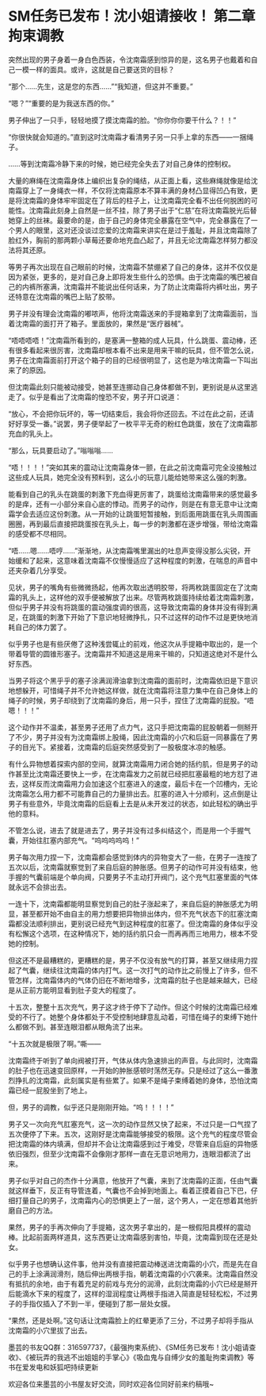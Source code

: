 # SM任务已发布！沈小姐请接收！ 第二章 拘束调教

突然出现的男子身着一身白色西装，令沈南霜感到惊异的是，这名男子也戴着和自己一模一样的面具。或许，这就是自己要送货的目标？

“那个……先生，这是您的东西……”“我知道，但这并不重要。”

“嗯？”“重要的是为我送东西的你。”

男子伸出了一只手，轻轻地摸了摸沈南霜的脸。“你你你你要干什么？！！”

“你很快就会知道的。”直到这时沈南霜才看清男子另一只手上拿的东西——一捆绳子。

……等到沈南霜冷静下来的时候，她已经完全失去了对自己身体的控制权。

大量的麻绳在沈南霜身体上编织出复杂的绳结，从正面上看，这些麻绳就像是给沈南霜穿上了一身绳衣一样，不仅将沈南霜原本不算丰满的身材凸显得凹凸有致，更是将沈南霜的身体牢牢固定在了背后的柱子上，让沈南霜完全看不出任何脱困的可能性。沈南霜此刻身上自然是一丝不挂，除了男子出于“仁慈”在将沈南霜脱光后替她穿上的丝袜。最要命的是，由于自己的身体完全暴露在空气中，完全暴露在了一个男人的眼里，这对还没谈过恋爱的沈南霜来讲实在是过于羞耻，并且沈南霜除了脸红外，胸前的那两颗小草莓还要命地充血凸起了，并且无论沈南霜怎样努力都没法将其还原。

等男子再次出现在自己眼前的时候，沈南霜不禁绷紧了自己的身体，这并不仅仅是因为紧张，更多的，是对自己身上即将发生些什么的恐惧。由于沈南霜的嘴巴被自己的内裤所塞满，沈南霜并不能说出任何话来，为了防止沈南霜将内裤吐出，男子还特意在沈南霜的嘴巴上贴了胶带。

男子并没有理会沈南霜的嘟哝声，他将沈南霜送来的手提箱拿到了沈南霜面前，当着沈南霜的面打开了箱子。里面放的，果然是“医疗器械”。

“唔唔唔唔！”沈南霜所看到的，是塞满一整箱的成人玩具，什么跳蛋、震动棒，还有很多看起来很厉害，沈南霜却根本看不出来是用来干嘛的玩具，但不管怎么说，男子在沈南霜面前打开这个箱子的目的已经很明显了，这也是为啥沈南霜一下叫出来了的原因。

但沈南霜此刻只能被动接受，她甚至连挪动自己身体都做不到，更别说是从这里逃走了。似乎是看出了沈南霜的惶恐不安，男子开口说道：

“放心，不会把你玩坏的，等一切结束后，我会将你还回去。不过在此之前，还请好好享受一番。”说罢，男子便举起了一枚平平无奇的粉红色跳蛋，放在了沈南霜那充血的乳头上。

“那么，玩具要启动了。”嗡嗡嗡……

“唔！！！！”突如其来的震动让沈南霜身体一颤，在此之前沈南霜可完全没接触过这些成人玩具，她完全没有预料到，这么小的玩意儿能给她带来这么强的刺激。

能看到自己的乳头在跳蛋的刺激下充血得更厉害了，跳蛋给沈南霜带来的感觉最多的是痒，还有一小部分来自心底的悸动。而男子的动作，则是在有意无意中让沈南霜学会去适应这份刺激。从一开始的让跳蛋短暂接触，到后面用跳蛋在乳头周围画圈圈，再到最后直接把跳蛋按在乳头上，每一步的刺激都在逐步增强，带给沈南霜的感受都不尽相同。

“唔……嗯……唔哼……”渐渐地，从沈南霜嘴里漏出的吐息声变得没那么尖锐，开始缓和了起来，这意味着沈南霜不仅慢慢适应了这种程度的刺激，在喘息的声音中还夹杂着几分享受。

见状，男子的嘴角有些微微扬起，他再次取出透明胶带，将两枚跳蛋固定在了沈南霜的乳头上，这样他的双手便被解放了出来。尽管两枚跳蛋持续给着沈南霜刺激，但似乎男子并没有将跳蛋的震动强度调的很高，这导致沈南霜的身体并没有得到满足，在跳蛋的刺激下开始了下意识地轻微挣扎，只不过这样的动作不过是更快地消耗自己的体力罢了。

似乎男子也是有些厌倦了这种浅尝辄止的前戏，他这次从手提箱中取出的，是一个带着导管的圆锥形塞子。沈南霜并不知道这是用来干嘛的，只知道这绝对不是什么好东西。

当男子将这个黑乎乎的塞子涂满润滑油拿到沈南霜的面前时，沈南霜依旧是下意识地想躲开，可惜绳子并不允许她这样做，就在沈南霜将注意力集中在自己身体上的绳子的时候，男子却绕到了沈南霜的身后，用一只手，捏住了沈南霜的屁股。“唔嗯！！！”

这个动作并不温柔，甚至男子还用了点力气，这只手把沈南霜的屁股朝着一侧掰开了不少，男子并没有为沈南霜绑上股绳，因此沈南霜的小穴和后庭一同暴露在了男子的目光下。紧接着，沈南霜的后庭突然感受到了一股极度冰凉的触感。

有什么异物想着探索内部的空间，就算沈南霜用力闭合她的括约肌，但是男子的动作甚至比沈南霜还要快上一步，在沈南霜发力之前就已经把肛塞最粗的地方怼了进去，这样反而沈南霜用力会加速这个肛塞进入的速度，最后卡在一个凹槽内，无论沈南霜怎么用力都不可能靠自己的力量排出去。肛塞的进入十分顺利，这点倒是让男子有些意外，毕竟沈南霜的后庭看上去是从未开发过的状态，如此轻松的确出乎他的意料。

不管怎么说，进去了就是进去了，男子并没有过多纠结这个，而是用一个手握气囊，开始往肛塞内部充气。“呜呜呜呜呜！”

男子每次用力捏一下，沈南霜都会感觉到体内的异物变大了一些，在男子一连按了五次以后，沈南霜就察觉到了来自后庭的肿胀感。但男子的动作可并没有结束，他手握的气囊前端是个单向阀，只要男子不主动打开阀门，这个充气肛塞里面的气体就永远不会排出去。

一连十下，沈南霜都能明显察觉到自己的肚子涨起来了，来自后庭的肿胀感尤为明显，甚至都开始不由自主的用力想要把异物排出体内，但不充气状态下的肛塞沈南霜都没法顺利排出，更别说已经充气到这种程度的肛塞了。但沈南霜的身体似乎没有松懈这个选项，在这种情况下，她的括约肌只会一而再再而三地用力，根本不受她的控制。

但这还不是最糟糕的，更糟糕的是，男子不仅没有放气的打算，甚至又继续用力捏起了气囊，继续往沈南霜的体内打气。这一次打气的动作比之前慢上了许多，但不管怎样，沈南霜体内的气体仍旧在不断地增多，沈南霜的肚子也是越来越大，已经是从正前方能明显看到肚子变大的程度了。

十五次，整整十五次充气，男子这才终于停下了动作。但这个时候的沈南霜已经难受的不行了。她整个身体都处于不受控制地肆意乱动着，可惜在绳子的束缚下她什么都做不到。甚至连眼泪都从眼角流了出来。

“十五次就是极限了啊。”嘶——

沈南霜终于听到了单向阀被打开，气体从体内急速排出的声音。与此同时，沈南霜的肚子也在迅速变回原样，一开始的肿胀感顿时荡然无存。只是经过了这么一番激烈挣扎的沈南霜，此刻属实是有些累了。如果不是绳子束缚着她的身体，恐怕沈南霜已经一屁股坐到了地上。

但，男子的调教，似乎还只是刚刚开始。“呜！！！！”

男子又一次向充气肛塞充气，这一次的动作显然又快了起来，不过只是一口气捏了五次便停了下来。五次，这刚好是沈南霜能够接受的极限。这个充气的程度尽管会把沈南霜的体内填满，但却并不会让沈南霜感到过于难受，尽管来自后庭的异物感依旧强烈，但至少沈南霜不会像刚才那样一直在无意识地用力，连眼泪都流了出来。

男子似乎对自己的杰作十分满意，他放开了气囊，来到了沈南霜的正面，任由气囊就这样垂下，反正有导管连着，气囊也不会掉到地面上。看着正摸着自己下巴，仔细打量自己的男子，沈南霜内心的恐惧更上了一层，这个男人，一定在想着其他折磨自己的方法。

果然，男子的手再次伸向了手提箱，这次男子拿出的，是一根假阳具模样的震动棒。比起前面两样道具，这东西更让沈南霜感到害怕，毕竟，沈南霜到现在还是处女。

似乎男子也想确认这件事，他并没有直接把震动棒送进沈南霜的小穴，而是先在自己的手上涂满润滑剂，随后伸出两根手指，朝着沈南霜的小穴袭来。沈南霜自然没有抵抗的余地，由于有着充足的前戏与充分的润滑，此刻沈南霜的小穴已经是掰开后能滴水下来的程度了，这样的湿润程度让两根手指进入简直是轻轻松松，不过男子的手指仅插入了不到一半，便碰到了那一层处女膜。

“果然，还是处啊。”这句话让沈南霜脸上的红晕更添了三分，不过男子却将手指从沈南霜的小穴里拔了出去。


墨芸的书友QQ群：316597737，《最强拘束系统》、《SM任务已发布！沈小姐请查收》、《被玩弄的我逃不出姐姐的手掌心》《吸血鬼与自缚少女的羞耻拘束调教》等书在爱发电和妖狐吧持续更新

欢迎各位来墨芸的小书屋友好交流，同时欢迎各位同好前来约稿哦~